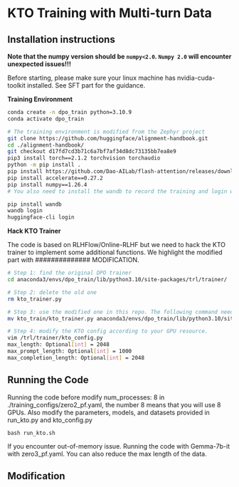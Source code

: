 # KTO Training with Multi-turn Data


## Installation instructions

**Note that the numpy version should be `numpy<2.0`.  `Numpy 2.0` will encounter unexpected issues!!!**


Before starting, please make sure your linux machine has nvidia-cuda-toolkit installed. See SFT part for the guidance. 


**Training Environment**

```sh
conda create -n dpo_train python=3.10.9
conda activate dpo_train

# The training environment is modified from the Zephyr project
git clone https://github.com/huggingface/alignment-handbook.git
cd ./alignment-handbook/
git checkout d17fd7cd3b71c6a7bf7af34d8dc73135bb7ea8e9
pip3 install torch==2.1.2 torchvision torchaudio
python -m pip install .
pip install https://github.com/Dao-AILab/flash-attention/releases/download/v2.5.7/flash_attn-2.5.7+cu122torch2.1cxx11abiFALSE-cp310-cp310-linux_x86_64.whl
pip install accelerate==0.27.2
pip install numpy==1.26.4
# You also need to install the wandb to record the training and login with your huggingface account so that you have access to the Gemma models.

pip install wandb
wandb login
huggingface-cli login
```

**Hack KTO Trainer**

The code is based on RLHFlow/Online-RLHF but we need to hack the KTO trainer to implement some additional functions. We highlight the modified part with ############## MODIFICATION.

```sh
# Step 1: find the original DPO trainer
cd anaconda3/envs/dpo_train/lib/python3.10/site-packages/trl/trainer/

# Step 2: delete the old one
rm kto_trainer.py

# Step 3: use the modified one in this repo. The following command need to be modified to use the correct address 
mv kto_train/kto_trainer.py anaconda3/envs/dpo_train/lib/python3.10/site-packages/trl/trainer/kto_trainer.py

# Step 4: modify the KTO config according to your GPU resource.
vim /trl/trainer/kto_config.py
max_length: Optional[int] = 2048
max_prompt_length: Optional[int] = 1000
max_completion_length: Optional[int] = 2048
```

## Running the Code

Running the code before modify num_processes: 8 in ./training_configs/zero2_pf.yaml, the number 8 means that you will use 8 GPUs. Also modify the parameters, models, and datasets provided in run_kto.py and kto_config.py

```shell
bash run_kto.sh
```

If you encounter out-of-memory issue. Running the code with Gemma-7b-it with zero3_pf.yaml. You can also reduce the max length of the data.


## Modification 

